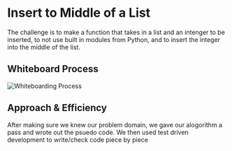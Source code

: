 # Insert to Middle of a List
The challenge is to make a function that takes in a list and an intenger to be inserted, to not use built in modules from Python, and to insert the integer into the middle of the list.

## Whiteboard Process

![Whiteboarding Process](array_insert_shift/array-shift.jpg)

## Approach & Efficiency

After making sure we knew our problem domain, we gave our alogorithm a pass and wrote out the psuedo code. We then used test driven development to write/check code piece by piece

